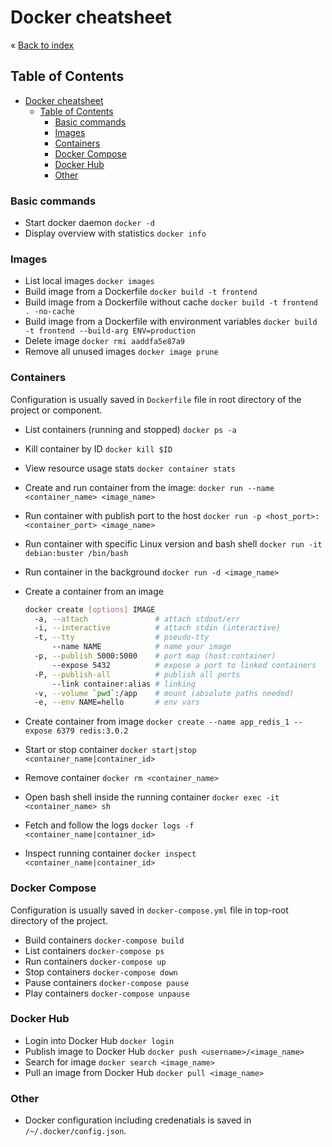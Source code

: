 # Docker cheatsheet


&laquo; [Back to index](https://github.com/janelznic/cheatsheets)

## Table of Contents
- [Docker cheatsheet](#docker-cheatsheet)
  - [Table of Contents](#table-of-contents)
    - [Basic commands](#basic-commands)
    - [Images](#images)
    - [Containers](#containers)
    - [Docker Compose](#docker-compose)
    - [Docker Hub](#docker-hub)
    - [Other](#other)


### Basic commands
* Start docker daemon ```docker -d```
* Display overview with statistics ```docker info```

### Images
* List local images ```docker images```
* Build image from a Dockerfile ```docker build -t frontend```
* Build image from a Dockerfile without cache ```docker build -t frontend . -no-cache```
* Build image from a Dockerfile with environment variables ```docker build -t frontend --build-arg ENV=production```
* Delete image ```docker rmi aaddfa5e87a9```
* Remove all unused images ```docker image prune```

### Containers
Configuration is usually saved in ```Dockerfile``` file in root directory of the project or component.

* List containers (running and stopped) ```docker ps -a```
* Kill container by ID ```docker kill $ID```
* View resource usage stats ```docker container stats```
* Create and run container from the image: ```docker run --name <container_name> <image_name>```
* Run container with publish port to the host ```docker run -p <host_port>:<container_port> <image_name>```
* Run container with specific Linux version and bash shell ```docker run -it debian:buster /bin/bash```
* Run container in the background ```docker run -d <image_name>```
* Create a container from an image

  ```bash
  docker create [options] IMAGE
    -a, --attach               # attach stdout/err
    -i, --interactive          # attach stdin (interactive)
    -t, --tty                  # pseudo-tty
        --name NAME            # name your image
    -p, --publish 5000:5000    # port map (host:container)
        --expose 5432          # expose a port to linked containers
    -P, --publish-all          # publish all ports
        --link container:alias # linking
    -v, --volume `pwd`:/app    # mount (absolute paths needed)
    -e, --env NAME=hello       # env vars
  ```
* Create container from image ```docker create --name app_redis_1 --expose 6379 redis:3.0.2```
* Start or stop container ```docker start|stop <container_name|container_id>```
* Remove container ```docker rm <container_name>```
* Open bash shell inside the running container ```docker exec -it <container_name> sh```
* Fetch and follow the logs ```docker logs -f <container_name|container_id>```
* Inspect running container ```docker inspect <container_name|container_id>```

### Docker Compose
Configuration is usually saved in ```docker-compose.yml``` file in top-root directory of the project.

* Build containers ```docker-compose build```
* List containers ```docker-compose ps```
* Run containers ```docker-compose up```
* Stop containers ```docker-compose down```
* Pause containers ```docker-compose pause```
* Play containers ```docker-compose unpause```

### Docker Hub
* Login into Docker Hub ```docker login```
* Publish image to Docker Hub ```docker push <username>/<image_name>```
* Search for image ```docker search <image_name>```
* Pull an image from Docker Hub ```docker pull <image_name>```

### Other
* Docker configuration including credenatials is saved in ```/~/.docker/config.json```.

